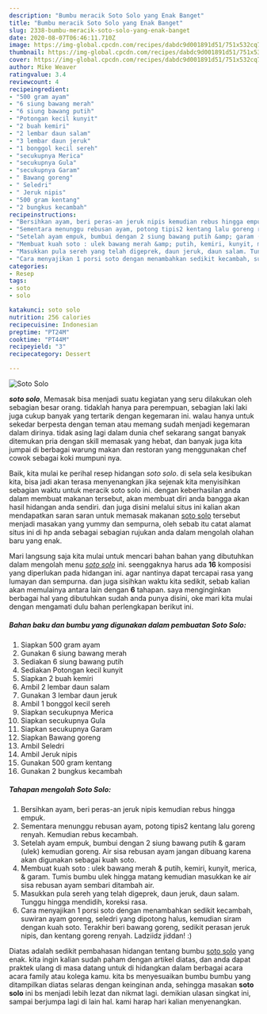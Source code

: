 ```yaml
---
description: "Bumbu meracik Soto Solo yang Enak Banget"
title: "Bumbu meracik Soto Solo yang Enak Banget"
slug: 2338-bumbu-meracik-soto-solo-yang-enak-banget
date: 2020-08-07T06:46:11.710Z
image: https://img-global.cpcdn.com/recipes/dabdc9d001891d51/751x532cq70/soto-solo-foto-resep-utama.jpg
thumbnail: https://img-global.cpcdn.com/recipes/dabdc9d001891d51/751x532cq70/soto-solo-foto-resep-utama.jpg
cover: https://img-global.cpcdn.com/recipes/dabdc9d001891d51/751x532cq70/soto-solo-foto-resep-utama.jpg
author: Mike Weaver
ratingvalue: 3.4
reviewcount: 4
recipeingredient:
- "500 gram ayam"
- "6 siung bawang merah"
- "6 siung bawang putih"
- "Potongan kecil kunyit"
- "2 buah kemiri"
- "2 lembar daun salam"
- "3 lembar daun jeruk"
- "1 bonggol kecil sereh"
- "secukupnya Merica"
- "secukupnya Gula"
- "secukupnya Garam"
- " Bawang goreng"
- " Seledri"
- " Jeruk nipis"
- "500 gram kentang"
- "2 bungkus kecambah"
recipeinstructions:
- "Bersihkan ayam, beri peras-an jeruk nipis kemudian rebus hingga empuk."
- "Sementara menunggu rebusan ayam, potong tipis2 kentang lalu goreng renyah. Kemudian rebus kecambah."
- "Setelah ayam empuk, bumbui dengan 2 siung bawang putih &amp; garam (ulek) kemudian goreng. Air sisa rebusan ayam jangan dibuang karena akan digunakan sebagai kuah soto."
- "Membuat kuah soto : ulek bawang merah &amp; putih, kemiri, kunyit, merica, &amp; garam. Tumis bumbu ulek hingga matang kemudian masukkan ke air sisa rebusan ayam sembari ditambah air."
- "Masukkan pula sereh yang telah digeprek, daun jeruk, daun salam. Tunggu hingga mendidih, koreksi rasa."
- "Cara menyajikan 1 porsi soto dengan menambahkan sedikit kecambah, suwiran ayam goreng, seledri yang dipotong halus, kemudian siram dengan kuah soto. Terakhir beri bawang goreng, sedikit perasan jeruk nipis, dan kentang goreng renyah. Ladziidz jiddan! :)"
categories:
- Resep
tags:
- soto
- solo

katakunci: soto solo 
nutrition: 256 calories
recipecuisine: Indonesian
preptime: "PT24M"
cooktime: "PT44M"
recipeyield: "3"
recipecategory: Dessert

---
```



![Soto Solo](https://img-global.cpcdn.com/recipes/dabdc9d001891d51/751x532cq70/soto-solo-foto-resep-utama.jpg)

<b><i>soto solo</i></b>, Memasak bisa menjadi suatu kegiatan yang seru dilakukan oleh sebagian besar orang. tidaklah hanya para perempuan, sebagian laki laki juga cukup banyak yang tertarik dengan kegemaran ini. walau hanya untuk sekedar berpesta dengan teman atau memang sudah menjadi kegemaran dalam dirinya. tidak asing lagi dalam dunia chef sekarang sangat banyak ditemukan pria dengan skill memasak yang hebat, dan banyak juga kita jumpai di berbagai warung makan dan restoran yang menggunakan chef cowok sebagai koki mumpuni nya.



Baik, kita mulai ke perihal resep hidangan <i>soto solo</i>. di sela sela kesibukan kita, bisa jadi akan terasa menyenangkan jika sejenak kita menyisihkan sebagian waktu untuk meracik soto solo ini. dengan keberhasilan anda dalam membuat makanan tersebut, akan membuat diri anda bangga akan hasil hidangan anda sendiri. dan juga disini melalui situs ini kalian akan mendapatkan saran saran untuk memasak makanan <u>soto solo</u> tersebut menjadi masakan yang yummy dan sempurna, oleh sebab itu catat alamat situs ini di hp anda sebagai sebagian rujukan anda dalam mengolah olahan baru yang enak.


Mari langsung saja kita mulai untuk mencari bahan bahan yang dibutuhkan dalam mengolah menu <u><i>soto solo</i></u> ini. seenggaknya harus ada <b>16</b> komposisi yang diperlukan pada hidangan ini. agar nantinya dapat tercapai rasa yang lumayan dan sempurna. dan juga sisihkan waktu kita sedikit, sebab kalian akan memulainya antara lain dengan <b>6</b> tahapan. saya menginginkan berbagai hal yang dibutuhkan sudah anda punya disini, oke mari kita mulai dengan mengamati dulu bahan perlengkapan berikut ini.

<!--inarticleads1-->

##### Bahan baku dan bumbu yang digunakan dalam pembuatan Soto Solo:

1. Siapkan 500 gram ayam
1. Gunakan 6 siung bawang merah
1. Sediakan 6 siung bawang putih
1. Sediakan Potongan kecil kunyit
1. Siapkan 2 buah kemiri
1. Ambil 2 lembar daun salam
1. Gunakan 3 lembar daun jeruk
1. Ambil 1 bonggol kecil sereh
1. Siapkan secukupnya Merica
1. Siapkan secukupnya Gula
1. Siapkan secukupnya Garam
1. Siapkan  Bawang goreng
1. Ambil  Seledri
1. Ambil  Jeruk nipis
1. Gunakan 500 gram kentang
1. Gunakan 2 bungkus kecambah




<!--inarticleads2-->

##### Tahapan mengolah Soto Solo:

1. Bersihkan ayam, beri peras-an jeruk nipis kemudian rebus hingga empuk.
1. Sementara menunggu rebusan ayam, potong tipis2 kentang lalu goreng renyah. Kemudian rebus kecambah.
1. Setelah ayam empuk, bumbui dengan 2 siung bawang putih &amp; garam (ulek) kemudian goreng. Air sisa rebusan ayam jangan dibuang karena akan digunakan sebagai kuah soto.
1. Membuat kuah soto : ulek bawang merah &amp; putih, kemiri, kunyit, merica, &amp; garam. Tumis bumbu ulek hingga matang kemudian masukkan ke air sisa rebusan ayam sembari ditambah air.
1. Masukkan pula sereh yang telah digeprek, daun jeruk, daun salam. Tunggu hingga mendidih, koreksi rasa.
1. Cara menyajikan 1 porsi soto dengan menambahkan sedikit kecambah, suwiran ayam goreng, seledri yang dipotong halus, kemudian siram dengan kuah soto. Terakhir beri bawang goreng, sedikit perasan jeruk nipis, dan kentang goreng renyah. Ladziidz jiddan! :)




Diatas adalah sedikit pembahasan hidangan tentang bumbu <u>soto solo</u> yang enak. kita ingin kalian sudah paham dengan artikel diatas, dan anda dapat praktek ulang di masa datang untuk di hidangkan dalam berbagai acara acara family atau kolega kamu. kita bs menyesuaikan bumbu bumbu yang ditampilkan diatas selaras dengan keinginan anda, sehingga masakan <b>soto solo</b> ini bs menjadi lebih lezat dan nikmat lagi. demikian ulasan singkat ini, sampai berjumpa lagi di lain hal. kami harap hari kalian menyenangkan.
